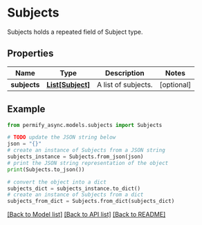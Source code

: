 # Subjects

Subjects holds a repeated field of Subject type.

## Properties

Name | Type | Description | Notes
------------ | ------------- | ------------- | -------------
**subjects** | [**List[Subject]**](Subject.md) | A list of subjects. | [optional] 

## Example

```python
from permify_async.models.subjects import Subjects

# TODO update the JSON string below
json = "{}"
# create an instance of Subjects from a JSON string
subjects_instance = Subjects.from_json(json)
# print the JSON string representation of the object
print(Subjects.to_json())

# convert the object into a dict
subjects_dict = subjects_instance.to_dict()
# create an instance of Subjects from a dict
subjects_from_dict = Subjects.from_dict(subjects_dict)
```
[[Back to Model list]](../README.md#documentation-for-models) [[Back to API list]](../README.md#documentation-for-api-endpoints) [[Back to README]](../README.md)


